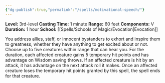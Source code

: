 ```yaml
---
{"dg-publish":true,"permalink":"/spells/motivational-speech/"}
---
```


**Level:** 3rd-level
**Casting Time:** 1 minute
**Range:** 60 feet
**Components:** V
**Duration:** 1 hour
**School:** [[Spells/Schools of Magic/Evocation\|Evocation]]

You address allies, staff, or innocent bystanders to exhort and inspire them to greatness, whether they have anything to get excited about or not. Choose up to five creatures within range that can hear you. For the duration, each affected creature gains 5 temporary hit points and has advantage on Wisdom saving throws. If an affected creature is hit by an attack, it has advantage on the next attack roll it makes. Once an affected creature loses the temporary hit points granted by this spell, the spell ends for that creature.